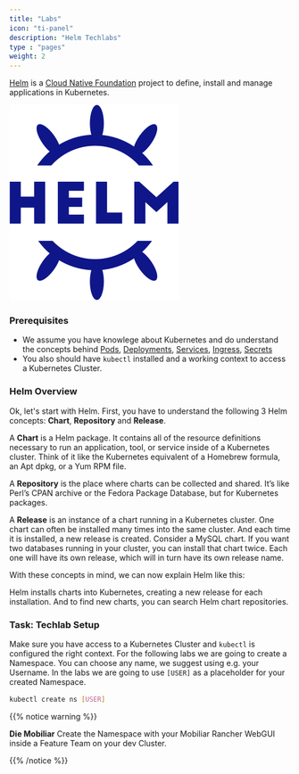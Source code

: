```yaml
---
title: "Labs"
icon: "ti-panel"
description: "Helm Techlabs"
type : "pages"
weight: 2
---
```


[Helm](https://github.com/helm/helm) is a [Cloud Native Foundation](https://www.cncf.io/) project to define, install and manage applications in Kubernetes.

![Hem](helm-horizontal-color.png)


### Prerequisites

* We assume you have knowlege about Kubernetes and do understand the concepts behind [Pods](https://kubernetes.io/docs/concepts/workloads/pods/pod/), [Deployments](https://kubernetes.io/docs/concepts/workloads/controllers/deployment/), [Services](https://kubernetes.io/docs/concepts/services-networking/service/), [Ingress](https://kubernetes.io/docs/concepts/services-networking/ingress/), [Secrets](https://kubernetes.io/docs/concepts/services-networking/service/)
* You also should have `kubectl` installed and a working context to access a Kubernetes Cluster.


### Helm Overview

Ok, let's start with Helm. 
First, you have to understand the following 3 Helm concepts: **Chart**, **Repository** and **Release**.

A **Chart** is a Helm package. It contains all of the resource definitions necessary to run an application, tool, or service inside of a Kubernetes cluster. Think of it like the Kubernetes equivalent of a Homebrew formula, an Apt dpkg, or a Yum RPM file.

A **Repository** is the place where charts can be collected and shared. It’s like Perl’s CPAN archive or the Fedora Package Database, but for Kubernetes packages.

A **Release** is an instance of a chart running in a Kubernetes cluster. One chart can often be installed many times into the same cluster. And each time it is installed, a new release is created. Consider a MySQL chart. If you want two databases running in your cluster, you can install that chart twice. Each one will have its own release, which will in turn have its own release name.

With these concepts in mind, we can now explain Helm like this:

Helm installs charts into Kubernetes, creating a new release for each installation. And to find new charts, you can search Helm chart repositories.

### Task: Techlab Setup

Make sure you have access to a Kubernetes Cluster and `kubectl` is configured the right context. For the following labs we are going to create a Namespace. You can choose any name, we suggest using e.g. your Username. In the labs we are going to use `[USER]` as a placeholder for your created Namespace.

```bash
kubectl create ns [USER]
``` 

{{% notice warning %}}

**Die Mobiliar** Create the Namespace with your Mobiliar Rancher WebGUI inside a Feature Team on your dev Cluster.

{{% /notice %}}
